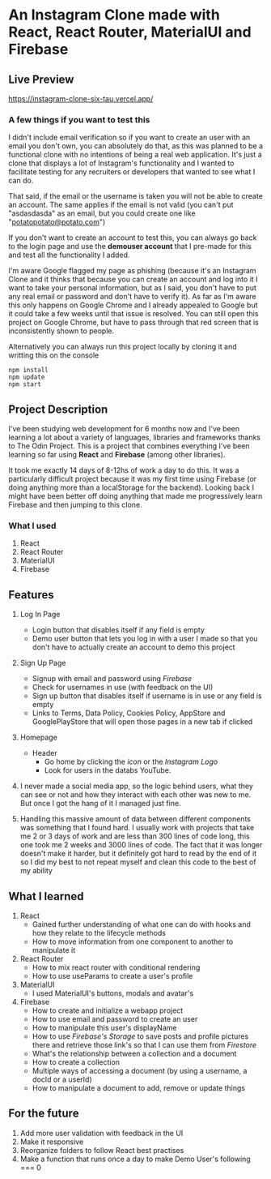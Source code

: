 # An Instagram Clone made with React, React Router, MaterialUI and Firebase

## Live Preview

https://instagram-clone-six-tau.vercel.app/

### A few things if you want to test this
I didn't include email verification so if you want to create an user with an email you don't own, you can absolutely do that, as this was planned to be a functional clone with no intentions of being a real web application. It's just a clone that displays a lot of Instagram's functionality and I wanted to facilitate testing for any recruiters or developers that wanted to see what I can do.

That said, if the email or the username is taken you will not be able to create an account. The same applies if the email is not valid (you can't put "asdasdasda" as an email, but you could create one like "potatopotato@potato.com")

If you don't want to create an account to test this, you can always go back to the login page and use the **demouser account** that I pre-made for this and test all the functionality I added. 

I'm aware Google flagged my page as phishing (because it's an Instagram Clone and it thinks that because you can create an account and log into it I want to take your personal information, but as I said, you don't have to put any real email or password and don't have to verify it). As far as I'm aware this only happens on Google Chrome and I already appealed to Google but it could take a few weeks until that issue is resolved. You can still open this project on Google Chrome, but have to pass through that red screen that is inconsistently shown to people.

Alternatively you can always run this project locally by cloning it and writting this on the console 

```
npm install
npm update
npm start
```

## Project Description

I've been studying web development for 6 months now and I've been learning a lot about a variety of languages, libraries and frameworks thanks to The Odin Project. This is a project that combines everything I've been learning so far using **React** and **Firebase** (among other libraries).

It took me exactly 14 days of 8-12hs of work a day to do this. It was a particularly difficult project because it was my first time using Firebase (or doing anything more than a localStorage for the backend). Looking back I might have been better off doing anything that made me progressively learn Firebase and then jumping to this clone.

### What I used

1. React
2. React Router
3. MaterialUI
4. Firebase

## Features

1.  Log In Page

    -   Login button that disables itself if any field is empty
    -   Demo user button that lets you log in with a user I made so that you don't have to actually create an account to demo this project

2.  Sign Up Page

    -   Signup with email and password using _Firebase_
    -   Check for usernames in use (with feedback on the UI)
    -   Sign up button that disables itself if username is in use or any field is empty
    -   Links to Terms, Data Policy, Cookies Policy, AppStore and GooglePlayStore that will open those pages in a new tab if clicked

3.  Homepage
    -   Header
        -   Go home by clicking the _icon_ or the _Instagram Logo_
        -   Look for users in the databs YouTube.
2. I never made a social media app, so the logic behind users, what they can see or not and how they interact with each other was new to me. But once I got the hang of it I managed just fine.
3. Handling this massive amount of data between different components was something that I found hard. I usually work with projects that take me 2 or 3 days of work and are less than 300 lines of code long, this one took me 2 weeks and 3000 lines of code. The fact that it was longer doesn't make it harder, but it definitely got hard to read by the end of it so I did my best to not repeat myself and clean this code to the best of my ability

## What I learned

1. React
    - Gained further understanding of what one can do with hooks and how they relate to the lifecycle methods
    - How to move information from one component to another to manipulate it
2. React Router
    - How to mix react router with conditional rendering
    - How to use useParams to create a user's profile
3. MaterialUI
    - I used MaterialUI's buttons, modals and avatar's
4. Firebase
    - How to create and initialize a webapp project
    - How to use email and password to create an user
    - How to manipulate this user's displayName
    - How to use _Firebase's Storage_ to save posts and profile pictures there and retrieve those link's so that I can use them from _Firestore_
    - What's the relationship between a collection and a document
    - How to create a collection
    - Multiple ways of accessing a document (by using a username, a docId or a userId)
    - How to manipulate a document to add, remove or update things

## For the future
1. Add more user validation with feedback in the UI
2. Make it responsive
3. Reorganize folders to follow React best practises
4. Make a function that runs once a day to make Demo User's following === 0